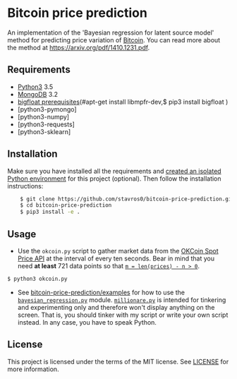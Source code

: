 # Bitcoin price prediction

An implementation of the 'Bayesian regression for latent source model' method for predicting price variation of [Bitcoin](https://bitcoin.org). You can read more about the method at https://arxiv.org/pdf/1410.1231.pdf.

## Requirements

* [Python3](https://www.python.org/) 3.5
* [MongoDB](http://www.mongodb.org/) 3.2
* [bigfloat prerequisites](http://bigfloat.readthedocs.org/en/latest/#prerequisites)(#apt-get install libmpfr-dev,$ pip3 install bigfloat
)
* [python3-pymongo]
* [python3-numpy]
* [python3-requests]
* [python3-sklearn]

## Installation

Make sure you have installed all the requirements and [created an isolated Python environment](https://virtualenv.pypa.io/en/stable/) for this project (optional). Then follow the installation instructions:

```sh
    $ git clone https://github.com/stavros0/bitcoin-price-prediction.git
    $ cd bitcoin-price-prediction
    $ pip3 install -e .
```

## Usage

- Use the `okcoin.py` script to gather market data from the [OKCoin Spot Price API](https://www.okcoin.com/about/rest_api.do) at the interval of every ten seconds. Bear in mind that you need **at least** 721 data points so that [`m = len(prices) - n > 0`](https://github.com/stavros0/bitcoin-price-prediction/blob/master/bitcoin_price_prediction/bayesian_regression.py#L28).

```sh
$ python3 okcoin.py
```

- See [bitcoin-price-prediction/examples](https://github.com/stavros0/bitcoin-price-prediction/tree/master/examples) for how to use the [`bayesian_regression.py`](https://github.com/stavros0/bitcoin-price-prediction/blob/master/bitcoin_price_prediction/bayesian_regression.py) module. [`millionare.py`](https://github.com/stavros0/bitcoin-price-prediction/blob/master/examples/millionaire.py) is intended for tinkering and experimenting only and therefore won't display anything on the screen. That is, you should tinker with my script or write your own script instead. In any case, you have to speak Python.


## License

This project is licensed under the terms of the MIT license. See [LICENSE](https://github.com/stavros0/bitcoin-price-prediction/blob/master/LICENSE) for more information.
